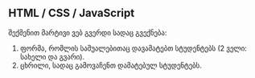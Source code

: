 ## HTML / CSS / JavaScript

შექმენით მარტივი ვებ გვერდი სადაც გვექნება:
1. ფორმა, რომლის საშუალებითაც დავამატებთ სტუდენტებს (2 ველი: სახელი და გვარი).
2. ცხრილი, სადაც გამოვაჩენთ დამატებულ სტუდენტებს.
